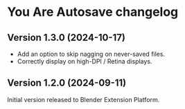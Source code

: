 # You Are Autosave changelog

## Version 1.3.0 (2024-10-17)

- Add an option to skip nagging on never-saved files.
- Correctly display on high-DPI / Retina displays.

## Version 1.2.0 (2024-09-11)

Initial version released to Blender Extension Platform.
